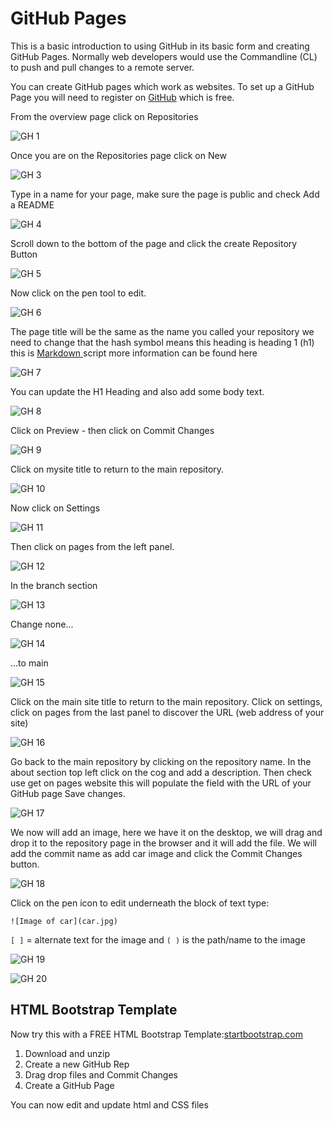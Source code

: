# GitHub Pages

This is a basic introduction to using GitHub in its basic form and creating GitHub Pages. Normally web developers would use the Commandline (CL) to push and pull changes to a remote server.

You can create GitHub pages which work as websites. To set up a GitHub Page you will need to register on [GitHub](https://github.com/) which is free.

From the overview page click on Repositories

![GH 1](images/gh_pages_1.png)

Once you are on the Repositories page click on New

![GH 3](images/gh_pages_3.png)

Type in a name for your page, make sure the page is public and check Add a README

![GH 4](images/gh_pages_4.png)

Scroll down to the bottom of the page and click the create Repository Button

![GH 5](images/gh_pages_5.png)

Now click on the pen tool to edit.

![GH 6](images/gh_pages_6.png)

The page title will be the same as the name you called your repository we need to change that the hash symbol means this heading is heading 1 (h1) this is [Markdown ](https://github.com/adam-p/markdown-here/wiki/Markdown-Cheatsheet)script more information can be found here

![GH 7](images/gh_pages_7.png)

You can update the H1 Heading and also add some body text.

![GH 8](images/gh_pages_8.png)

Click on Preview - then click on Commit Changes

![GH 9](images/gh_pages_9.png)

Click on mysite title to return to the main repository.

![GH 10](images/gh_pages_10.png)

Now click on Settings

![GH 11](images/gh_pages_11.png)

Then click on pages from the left panel.

![GH 12](images/gh_pages_12.png)

In the branch section

![GH 13](images/gh_pages_13.png)

Change none...

![GH 14](images/gh_pages_14.png)

...to main

![GH 15](images/gh_pages_15.png)

Click on the main site title to return to the main repository. Click on settings, click on pages from the last panel to discover the URL (web address of your site)

![GH 16](images/git_1.gif)

Go back to the main repository by clicking on the repository name. In the about section top left click on the cog and add a description. Then check use get on pages website this will populate the field with the URL of your GitHub page Save changes.

![GH 17](images/git_2.gif)

We now will add an image, here we have it on the desktop, we will drag and drop it to the repository page in the browser and it will add the file. We will add the commit name as add car image and click the Commit Changes button.

![GH 18](images/git_3.gif)

Click on the pen icon to edit underneath the block of text type:

`![Image of car](car.jpg)`

`[ ]` = alternate text for the image and `( )` is the path/name to the image

![GH 19](images/git_4.gif)

![GH 20](images/git_5.git)

## HTML Bootstrap Template

Now try this with a FREE HTML Bootstrap Template:[startbootstrap.com](https://startbootstrap.com/)

1. Download and unzip 
1. Create a new GitHub Rep
1. Drag drop files and Commit Changes
1. Create a GitHub Page

You can now edit and update html and CSS files


